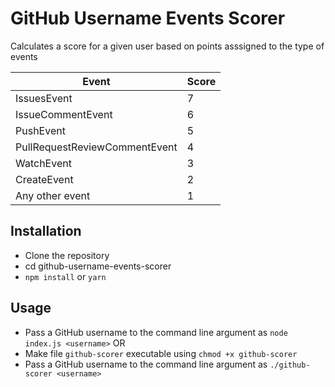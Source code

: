 # GitHub Username Events Scorer
Calculates a score for a given user based on points asssigned to the type of events

| Event | Score |
| ------ | ------ |
| IssuesEvent |7 |
| IssueCommentEvent | 6 |
| PushEvent | 5 |
| PullRequestReviewCommentEvent | 4 |
| WatchEvent | 3 |
| CreateEvent | 2 |
| Any other event | 1 |

## Installation
- Clone the repository
- cd github-username-events-scorer
- `npm install` or `yarn`

## Usage
- Pass a GitHub username to the command line argument as `node index.js <username>`
OR
- Make file `github-scorer` executable using `chmod +x github-scorer`
- Pass a GitHub username to the command line argument as `./github-scorer <username>`
